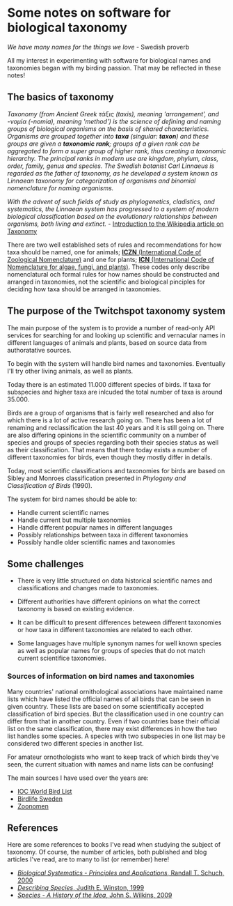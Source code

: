 # Some notes on software for biological taxonomy

*We have many names for the things we love* - Swedish proverb

All my interest in experimenting with software for biological names and
taxonomies began with my birding passion. That may be reflected in these
notes!

## The basics of taxonomy

*Taxonomy (from Ancient Greek τάξις (taxis), meaning 'arrangement', and -νομία
(-nomia), meaning 'method') is the science of defining and naming groups of
biological organisms on the basis of shared characteristics. Organisms are
grouped together into **taxa** (singular: **taxon**) and these groups are given
a **taxonomic rank**; groups of a given rank can be aggregated to form a super
group of higher rank, thus creating a taxonomic hierarchy. The principal ranks
in modern use are kingdom, phylum, class, order, family, genus and species. The
Swedish botanist Carl Linnaeus is regarded as the father of taxonomy, as he
developed a system known as Linnaean taxonomy for categorization of organisms
and binomial nomenclature for naming organisms.*

*With the advent of such fields of study as phylogenetics, cladistics, and
systematics, the Linnaean system has progressed to a system of modern biological
classification based on the evolutionary relationships between organisms, both
living and extinct.* - [Introduction to the Wikipedia article on Taxonomy](https://en.wikipedia.org/wiki/Taxonomy_(biology))

There are two well established sets of rules and recommendations for how taxa
should be named, one for animals; [**ICZN** (International Code of Zoological Nomenclature)](http://www.iczn.org)
and one for plants; [**ICN** (International Code of Nomenclature for algae, fungi, and plants)](http://www.iapt-taxon.org/nomen/main.php).
These codes only describe nomenclatural och formal rules for how names should
be constructed and arranged in taxonomies, not the scientific and biological
pinciples for deciding how taxa should be arranged in taxonomies.

## The purpose of the Twitchspot taxonomy system

The main purpose of the system is to provide a number of read-only API services
for searching for and looking up scientific and vernacular names in different
languages of animals and plants, based on source data from authoratative
sources.

To begin with the system will handle bird names and taxonomies. Eventually I'll
try other living animals, as well as plants.

Today there is an estimated 11.000 different species of birds. If taxa for
subspecies and higher taxa are inlcuded the total number of taxa is around
35.000.

Birds are a group of organisms that is fairly well researched and also for
which there is a lot of active research going on. There has been a lot of
renaming and reclassification the last 40 years and it is still going on. There
are also differing opinions in the scientific community on a number of species
and groups of species regarding both their species status as well as their
classification. That means that there today exists a number of different
taxonomies for birds, even though they mostly differ in details.

Today, most scientific classifications and taxonomies for birds are based on
Sibley and Monroes classification presented in *Phylogeny and Classification
of Birds* (1990).

The system for bird names should be able to:

 * Handle current scientific names
 * Handle current but multiple taxonomies
 * Handle different popular names in different languages
 * Possibly relationships between taxa in different taxonomies
 * Possibly handle older scientific names and taxonomies

## Some challenges

 * There is very little structured on data historical scientific names and
   classifications and changes made to taxonomies.

 * Different authorities have different opinions on what the correct taxonomy is
   based on existing evidence.

 * It can be difficult to present differences beteween different taxonomies or
   how taxa in different taxonomies are related to each other.

 * Some languages have multiple synonym names for well known species as well as
   popular names for groups of species that do not match current scientifice
   taxonomies.

### Sources of information on bird names and taxonomies

Many countries' national ornithological associations have maintained name lists
which have listed the official names of all birds that can be seen in given
country. These lists are based on some scientifically accepted classification of
bird species. But the classification used in one country can differ from that
in another country. Even if two countries base their official list on the same
classification, there may exist differences in how the two list handles some
species. A species with two subspecies in one list may be considered two
different species in another list.

For amateur ornothologists who want to keep track of which birds they've seen,
the current situation with names and name lists can be confusing!

The main sources I have used over the years are:

 * [IOC World Bird List](http://www.worldbirdnames.org/ioc-lists/master-list-2/)
 * [Birdlife Sweden](http://birdlife.se/tk/svenska-namn-pa-varldens-faglar/)
 * [Zoonomen](http://www.zoonomen.net/avtax/frame.html)

## References

Here are some references to books I've read when studying the subject of
taxonomy. Of course, the number of articles, both published and blog articles
I've read, are to many to list (or remember) here!

 * [*Biological Systematics - Principles and Applications*, Randall T. Schuch, 2000](https://www.amazon.com/Biological-Systematics-Principles-Applications-2nd/dp/0801447992)
 * [*Describing Species*, Judith E. Winston, 1999](https://www.amazon.com/Describing-Species-Judith-Winston/dp/0231068255)
 * [*Species - A History of the Idea*, John S. Wilkins, 2009](https://www.amazon.com/Species-History-Idea-Systematics/dp/0520271394)
